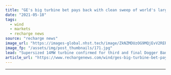 ```yaml
---
title: "GE's big turbine bet pays back with clean sweep of world's largest offshore wind farm"
date: "2021-05-18"
tags: 
  - wind
  - markets
  - recharge news
source: "recharge news"
image_url: "https://images-global.nhst.tech/image/ZkNZMDUzOG9MQjEvV2RERnlBL0tQZ3lZV1RYU0Z1czhTM0tSMXE5eTZHbz0=/nhst/binary/1968df87b8f5cb032eb129b28644fc57"
image_fp: "/assets/img/post_thumbnails/171.jpg"
lead: "Supersized 14MW turbine confirmed for third and final Dogger Bank phase as US giant's 2018 ambition bears fruit"
article_url: "https://www.rechargenews.com/wind/ges-big-turbine-bet-pays-back-with-clean-sweep-of-worlds-largest-offshore-wind-farm/2-1-1011890"
---
```


---
